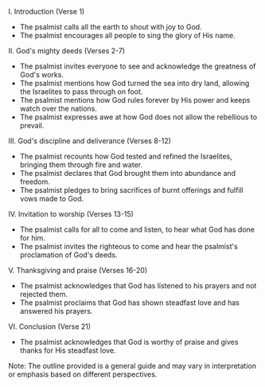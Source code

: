 I. Introduction (Verse 1)
- The psalmist calls all the earth to shout with joy to God.
- The psalmist encourages all people to sing the glory of His name.

II. God's mighty deeds (Verses 2-7)
- The psalmist invites everyone to see and acknowledge the greatness of God's works.
- The psalmist mentions how God turned the sea into dry land, allowing the Israelites to pass through on foot.
- The psalmist mentions how God rules forever by His power and keeps watch over the nations.
- The psalmist expresses awe at how God does not allow the rebellious to prevail.

III. God's discipline and deliverance (Verses 8-12)
- The psalmist recounts how God tested and refined the Israelites, bringing them through fire and water.
- The psalmist declares that God brought them into abundance and freedom.
- The psalmist pledges to bring sacrifices of burnt offerings and fulfill vows made to God.

IV. Invitation to worship (Verses 13-15)
- The psalmist calls for all to come and listen, to hear what God has done for him.
- The psalmist invites the righteous to come and hear the psalmist's proclamation of God's deeds.

V. Thanksgiving and praise (Verses 16-20)
- The psalmist acknowledges that God has listened to his prayers and not rejected them.
- The psalmist proclaims that God has shown steadfast love and has answered his prayers.

VI. Conclusion (Verse 21)
- The psalmist acknowledges that God is worthy of praise and gives thanks for His steadfast love.

Note: The outline provided is a general guide and may vary in interpretation or emphasis based on different perspectives.